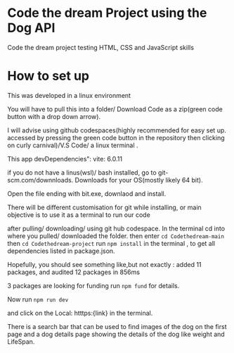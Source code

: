 # Code the dream Project using the Dog API
Code the dream project testing HTML, CSS and JavaScript skills

# How to set up

This was developed in a linux environment

You will have to pull this into a folder/ Download Code as a zip(green code button with a drop down arrow).

I will advise using github codespaces(highly recommended for easy set up. accessed by pressing the green code button in the repository then clicking on curly carnival)/V.S Code/ a linux terminal .

This app devDependencies":
    vite: 6.0.11
    
if you do not have a linus(wsl)/ bash installed, go to git-scm.com/downnloads. Downloads for your OS(mostly likely 64 bit).

Open the file ending with bit.exe, downlaod and install.

There will be different customisation for git while installing, or main objective is to use it as a terminal to run our code

after pulling/ downloading/ using git hub codespace.
In the terminal
cd into where you pulled/ downloaded the folder. then
 enter `cd Codethedream-main`
 then `cd Codethedream-project`
 run `npm install` in the terminal , to get all dependencies listed in package.json.

Hopefully, you should see something like,but not exactly :
added 11 packages, and audited 12 packages in 856ms

3 packages are looking for funding
  run `npm fund` for details.

  Now run `npm run dev`

  and click on the  Local: htttps:{link} in the terminal.

  There is a search bar that can be used to find images of the dog on the first page and a dog details page showing the details of the dog like weight and LifeSpan.


